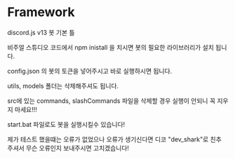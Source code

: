 # Framework
discord.js v13 봇 기본 틀

비주얼 스튜디오 코드에서 npm inistall 을 치시면 봇의 필요한 라이브러리가 설치 됩니다.

config.json 의 봇의 토큰을 넣어주시고 바로 실행하시면 됩니다.

utils, models 폴더는 삭제해주셔도 됩니다.

src에 있는 commands, slashCommands 파일을 삭제할 경우 실행이 안되니 꼭 지우지 마세요!!!

start.bat 파일로도 봇을 실행시킬수 있습니다!

제가 테스트 했을떄는 오류가 없었으나 오류가 생기신다면 디코 "dev_shark"로 친추 주셔서 무슨 오류인지 보내주시면 고치겠습니다!
